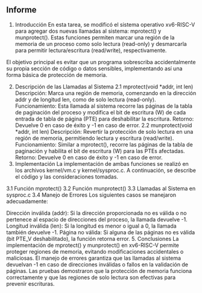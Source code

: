 ## Informe 
1. Introducción
En esta tarea, se modificó el sistema operativo xv6-RISC-V para agregar dos nuevas llamadas al sistema: mprotect() y munprotect(). Estas funciones permiten marcar una región de la memoria de un proceso como solo lectura (read-only) y desmarcarla para permitir lectura/escritura (read/write), respectivamente.

El objetivo principal es evitar que un programa sobrescriba accidentalmente su propia sección de código o datos sensibles, implementando así una forma básica de protección de memoria.

2. Descripción de las Llamadas al Sistema
2.1 mprotect(void *addr, int len)
Descripción: Marca una región de memoria, comenzando en la dirección addr y de longitud len, como de solo lectura (read-only).
Funcionamiento: Esta llamada al sistema recorre las páginas de la tabla de paginación del proceso y modifica el bit de escritura (W) de cada entrada de tabla de página (PTE) para deshabilitar la escritura.
Retorno: Devuelve 0 en caso de éxito y -1 en caso de error.
2.2 munprotect(void *addr, int len)
Descripción: Revertir la protección de solo lectura en una región de memoria, permitiendo lectura y escritura (read/write).
Funcionamiento: Similar a mprotect(), recorre las páginas de la tabla de paginación y habilita el bit de escritura (W) para las PTEs afectadas.
Retorno: Devuelve 0 en caso de éxito y -1 en caso de error.
3. Implementación
La implementación de ambas funciones se realizó en los archivos kernel/vm.c y kernel/sysproc.c. A continuación, se describe el código y las consideraciones tomadas.

3.1 Función mprotect()
3.2 Función munprotect()
3.3 Llamadas al Sistema en sysproc.c
3.4 Manejo de Errores
Los siguientes casos se manejaron adecuadamente:

Dirección inválida (addr): Si la dirección proporcionada no es válida o no pertenece al espacio de direcciones del proceso, la llamada devuelve -1.
Longitud inválida (len): Si la longitud es menor o igual a 0, la llamada también devuelve -1.
Página no válida: Si alguna de las páginas no es válida (bit PTE_V deshabilitado), la función retorna error.
5. Conclusiones
La implementación de mprotect() y munprotect() en xv6-RISC-V permite proteger regiones de memoria, evitando modificaciones accidentales o maliciosas.
El manejo de errores garantiza que las llamadas al sistema devuelvan -1 en caso de direcciones inválidas o fallos en la validación de páginas.
Las pruebas demostraron que la protección de memoria funciona correctamente y que las regiones de solo lectura son efectivas para prevenir escrituras.
